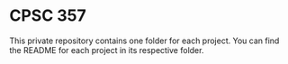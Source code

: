 # CPSC 357
This private repository contains one folder for each project. You can find the README for each project in its respective folder.
